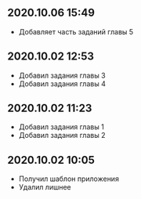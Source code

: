 ## 2020.10.06 15:49
 * Добавляет часть заданий главы 5

## 2020.10.02 12:53
 * Добавил задания главы 3
 * Добавил задания главы 4

## 2020.10.02 11:23
 * Добавил задания главы 1
 * Добавил задания главы 2

## 2020.10.02 10:05

 * Получил шаблон приложения
 * Удалил лишнее
